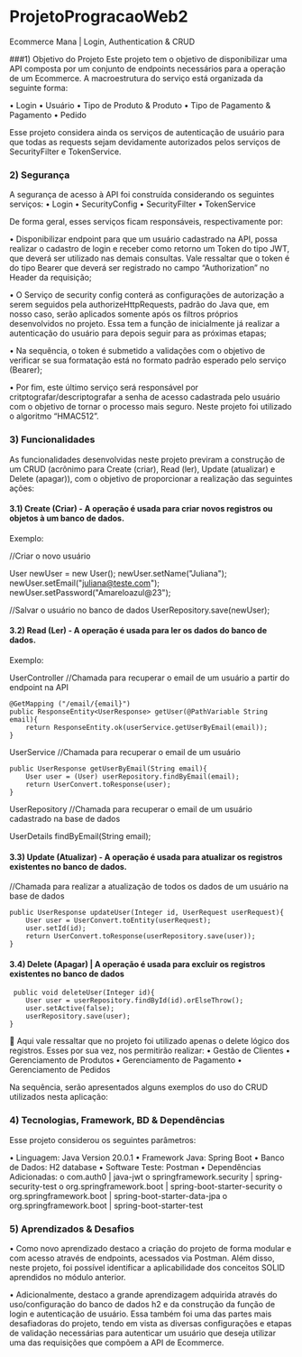 # ProjetoProgracaoWeb2
Ecommerce Mana | Login, Authentication & CRUD

###1)	Objetivo do Projeto
Este projeto tem o objetivo de disponibilizar uma API composta por um conjunto de endpoints necessários para a operação de um Ecommerce. A macroestrutura do serviço está organizada da seguinte forma:

•	Login
•	Usuário
•	Tipo de Produto & Produto
•	Tipo de Pagamento & Pagamento
•	Pedido


Esse projeto considera ainda os serviços de autenticação de usuário para que todas as requests sejam devidamente autorizados pelos serviços de SecurityFilter e TokenService.

### 2)	Segurança
A segurança de acesso à API foi construída considerando os seguintes serviços:
•	Login
•	SecurityConfig
•	SecurityFilter
•	TokenService

De forma geral, esses serviços ficam responsáveis, respectivamente por: 

•	Disponibilizar endpoint para que um usuário cadastrado na API, possa realizar o cadastro de login e receber como retorno um Token do tipo JWT, que deverá ser utilizado nas demais consultas. Vale ressaltar que o token é do tipo Bearer que deverá ser registrado no campo “Authorization” no Header da requisição;

•	O Serviço de security config conterá as configurações de autorização a serem seguidos pela authorizeHttpRequests, padrão do Java que, em nosso caso, serão aplicados somente após os filtros próprios desenvolvidos no projeto. Essa tem a função de inicialmente já realizar a autenticação do usuário para depois seguir para as próximas etapas;

•	Na sequência, o token é submetido a validações com o objetivo de verificar se sua formatação está no formato padrão esperado pelo serviço (Bearer);

•	Por fim, este último serviço será responsável por critptografar/descriptografar a senha de acesso cadastrada pelo usuário com o objetivo de tornar o processo mais seguro. Neste projeto foi utilizado o algoritmo “HMAC512”.







### 3)	Funcionalidades

As funcionalidades desenvolvidas neste projeto previram a construção de um CRUD (acrônimo para Create (criar), Read (ler), Update (atualizar) e Delete (apagar)), com o objetivo de proporcionar a realização das seguintes ações:

#### 3.1)	Create (Criar) - A operação é usada para criar novos registros ou objetos à um banco de dados. 
Exemplo:

//Criar o novo usuário

User newUser = new User();
newUser.setName("Juliana");
newUser.setEmail("juliana@teste.com");
newUser.setPassword("Amareloazul@23");

//Salvar o usuário no banco de dados
UserRepository.save(newUser);

#### 3.2)	Read (Ler) - A operação é usada para ler os dados do banco de dados.
Exemplo:

UserController
//Chamada para recuperar o email de um usuário a partir do endpoint na API

    @GetMapping ("/email/{email}")
    public ResponseEntity<UserResponse> getUser(@PathVariable String email){
        return ResponseEntity.ok(userService.getUserByEmail(email));
    }



UserService
//Chamada para recuperar o email de um usuário 

    public UserResponse getUserByEmail(String email){
        User user = (User) userRepository.findByEmail(email);
        return UserConvert.toResponse(user);
    }


UserRepository
//Chamada para recuperar o email de um usuário cadastrado na base de dados

UserDetails findByEmail(String email);


#### 3.3)	Update (Atualizar) - A operação é usada para atualizar os registros existentes no banco de dados.
//Chamada para realizar a atualização de todos os dados de um usuário na base de dados

    public UserResponse updateUser(Integer id, UserRequest userRequest){
        User user = UserConvert.toEntity(userRequest);
        user.setId(id);
        return UserConvert.toResponse(userRepository.save(user));
    }
#### 3.4)	Delete (Apagar) | A operação é usada para excluir os registros existentes no banco de dados
     public void deleteUser(Integer id){
        User user = userRepository.findById(id).orElseThrow();
        user.setActive(false);
        userRepository.save(user);
    }

	Aqui vale ressaltar que no projeto foi utilizado apenas o delete lógico dos registros.
Esses por sua vez, nos permitirão realizar: 
•	Gestão de Clientes
•	Gerenciamento de Produtos
•	Gerenciamento de Pagamento
•	Gerenciamento de Pedidos

Na sequência, serão apresentados alguns exemplos do uso do CRUD utilizados nesta aplicação:


### 4)	Tecnologias, Framework, BD & Dependências 

Esse projeto considerou os seguintes parâmetros:

•	Linguagem: Java Version 20.0.1
•	Framework Java: Spring Boot
•	Banco de Dados: H2 database
•	Software Teste: Postman
•	Dependências Adicionadas: 
o	com.auth0 | java-jwt
o	springframework.security | spring-security-test
o	org.springframework.boot | spring-boot-starter-security
o	org.springframework.boot | spring-boot-starter-data-jpa
o	org.springframework.boot | spring-boot-starter-test


### 5)	Aprendizados & Desafios

•	Como novo aprendizado destaco a criação do projeto de forma modular e com acesso através de endpoints, acessados via Postman. Além disso, neste projeto, foi possível identificar a aplicabilidade dos conceitos SOLID aprendidos no módulo anterior.

•	Adicionalmente, destaco a grande aprendizagem adquirida através do uso/configuração do banco de dados h2 e da construção da função de login e autenticação de usuário. Essa também foi uma das partes mais desafiadoras do projeto, tendo em vista as diversas configurações e etapas de validação necessárias para autenticar um usuário que deseja utilizar uma das requisições que compõem a API de Ecommerce.


 
